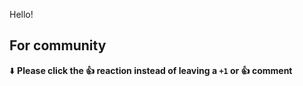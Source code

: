 Hello!



## For community
⬇️  **Please click the 👍 reaction instead of leaving a `+1` or 👍  comment**
